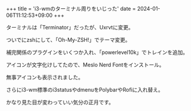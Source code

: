 +++
title = 'i3-wmのターミナル周りをいじった'
date = 2024-01-06T11:12:53+09:00
+++

ターミナルは「Terminator」だったが、Uxrvtに変更。

ついでにzshにして、「Oh-My-ZSH!」でテーマ変更。

補完関係のプラグインをいくつか入れ、「powerlevel10k」でトレインを追加。

アイコンが文字化けしてたので、Meslo Nerd Fontをインストール。

無事アイコンも表示されました。

さらにi3-wm標準のi3statusやdmenuをPolybarやRofiに入れ替え。

かなり見た目が変わっていい気分の正月です。
